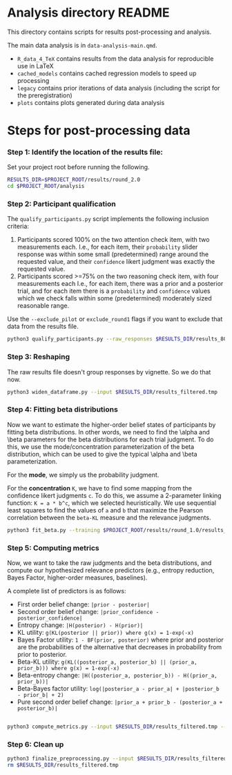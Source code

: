 # Analysis directory README

This directory contains scripts for results post-processing and analysis.

The main data analysis is in `data-analysis-main.qmd`.

- `R_data_4_TeX` contains results from the data analysis for reproducible use in LaTeX
- `cached_models` contains cached regression models to speed up processing
- `legacy` contains prior iterations of data analysis (including the script for the preregistration)
- `plots` contains plots generated during data analysis


# Steps for post-processing data

### Step 1: Identify the location of the results file:

Set your project root before running the following.

```bash
RESULTS_DIR=$PROJECT_ROOT/results/round_2.0
cd $PROJECT_ROOT/analysis
```

### Step 2: Participant qualification
The `qualify_participants.py` script implements the following inclusion criteria:
1. Participants scored 100% on the two attention check item, with two measurements each. 
  I.e., for each item, their `probability` slider response was within some small (predetermined) range around the requested value, 
  and their `confidence` likert judgment was exactly the requested value.
2. Participants scored >=75% on the two reasoning check item, with four measurements each
   I.e., for each item, there was a prior and a posterior trial, 
   and for each item there is a `probability` and `confidence` values 
   which we check falls within some (predetermined) moderately sized reasonable range.

Use the `--exclude_pilot` or `exclude_round1` flags if you want to exclude that data from the results file.

```bash
python3 qualify_participants.py --raw_responses $RESULTS_DIR/results_80_relevance-answers.csv --output $RESULTS_DIR/results_filtered.tmp --exclude_round1
```


### Step 3: Reshaping

The raw results file doesn't group responses by vignette. So we do that now.

```bash
python3 widen_dataframe.py --input $RESULTS_DIR/results_filtered.tmp
```


### Step 4: Fitting beta distributions

Now we want to estimate the higher-order belief states of participants by fitting beta distributions. 
In other words, we need to find the \alpha and \beta parameters for the beta distributions for each trial judgment. 
To do this, we use the mode/concentration parameterization of the beta distribution, 
which can be used to give the typical \alpha and \beta parameterization.

For the **mode**, we simply us the probability judgment.

For the **concentration** `K`, we have to find some mapping from the confidence likert judgments `c`. 
To do this, we assume a 2-parameter linking function: `K = a * b^c`, which we selected heuristically. 
We use sequential least squares to find the values of `a` and `b` that maximize the Pearson correlation between
the `beta-KL` measure and the relevance judgments.

```bash
python3 fit_beta.py --training $PROJECT_ROOT/results/round_1.0/results_filtered.tmp --input $RESULTS_DIR/results_filtered.tmp
```

### Step 5: Computing metrics

Now, we want to take the raw judgments and the beta distributions, and compute our hypothesized relevance predictors 
(e.g., entropy reduction, Bayes Factor, higher-order measures, baselines).

A complete list of predictors is as follows:
- First order belief change: `|prior - posterior|`
- Second order belief change: `|prior_confidence - posterior_confidence|`
- Entropy change: `|H(posterior) - H(prior)|`
- KL utility: `g(KL(posterior || prior)) where g(x) = 1-exp(-x)`
- Bayes Factor utility: `1 - BF(prior, posterior)` where prior and posterior are the probabilities of the alternative that decreases in probability from prior to posterior.
- Beta-KL utility: `g(KL((posterior_a, posterior_b) || (prior_a, prior_b))) where g(x) = 1-exp(-x)`
- Beta-entropy change: `|H((posterior_a, posterior_b)) - H((prior_a, prior_b))|`
- Beta-Bayes factor utility: `log(|posterior_a - prior_a| + |posterior_b - prior_b| + 2)`
- Pure second order belief change: `|prior_a + prior_b - (posterior_a + posterior_b)|`

```bash

python3 compute_metrics.py --input $RESULTS_DIR/results_filtered.tmp --output $RESULTS_DIR/results_filtered.tmp
```

### Step 6: Clean up
```bash
python3 finalize_preprocessing.py --input $RESULTS_DIR/results_filtered.tmp --output $RESULTS_DIR/results_preprocessed.csv
rm $RESULTS_DIR/results_filtered.tmp
```
